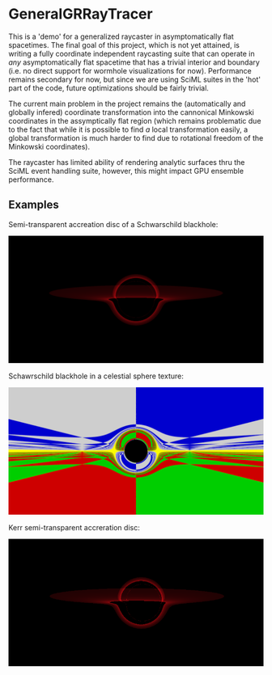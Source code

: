 # GeneralGRRayTracer

This is a 'demo' for a generalized raycaster in asymptomatically flat spacetimes. The final goal of this project, which is not yet attained, is writing a fully coordinate independent raycasting suite that can operate in _any_ asymptomatically flat spacetime that has a trivial interior and boundary (i.e. no direct support for wormhole visualizations for now). Performance remains secondary for now, but since we are using SciML suites in the 'hot' part of the code, future optimizations should be fairly trivial. 

The current main problem in the project remains the (automatically and globally infered) coordinate transformation into the cannonical Minkowski coordinates in the assymptically flat region (which remains problematic due to the fact that while it is possible to find _a_ local transformation easily, a global transformation is much harder to find due to rotational freedom of the Minkowski coordinates).

The raycaster has limited ability of rendering analytic surfaces thru the SciML event handling suite, however, this might impact GPU ensemble performance. 

## Examples

Semi-transparent accreation disc of a Schwarschild blackhole:

![sch_test](https://github.com/ArchHem/GeneralGRRayTracer/blob/main/renders/test7.png)

Schawrschild blackhole in a celestial sphere texture:

![sch_cs](https://github.com/ArchHem/GeneralGRRayTracer/blob/main/renders/newgen_sch.png)

Kerr semi-transparent accreration disc:

![kerr_test](https://github.com/ArchHem/GeneralGRRayTracer/blob/main/renders/kerr_test1.png)





